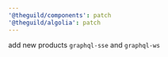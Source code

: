 ```yaml
---
'@theguild/components': patch
'@theguild/algolia': patch
---
```


add new products `graphql-sse` and `graphql-ws`
